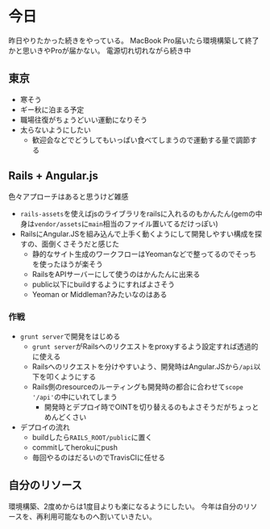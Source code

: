 # 今日
昨日やりたかった続きをやっている。
MacBook Pro届いたら環境構築して終了かと思いきやProが届かない。
電源切れ切れながら続き中

## 東京
- 寒そう
- ギー秋に泊まる予定
- 職場往復がちょうどいい運動になりそう
- 太らないようにしたい
  - 歓迎会などでどうしてもいっぱい食べてしまうので運動する量で調節する

## Rails + Angular.js
色々アプローチはあると思うけど雑感

- `rails-assets`を使えばjsのライブラリをrailsに入れるのもかんたん(gemの中身は`vendor/assets`に`main`相当のファイル置いてるだけっぽい)
- RailsにAngular.JSを組み込んで上手く動くようにして開発しやすい構成を探すの、面倒くさそうだと感じた
  - 静的なサイト生成のワークフローはYeomanなどで整ってるのでそっちを使ったほうが楽そう
  - RailsをAPIサーバーにして使うのはかんたんに出来る
  - public以下にbuildするようにすればよさそう
  - Yeoman or Middleman?みたいなのはある

### 作戦
- `grunt server`で開発をはじめる
  - `grunt server`がRailsへのリクエストをproxyするよう設定すれば透過的に使える
  - Railsへのリクエストを分けやすいよう、開発時はAngular.JSから`/api`以下を叩くようにする
  - Rails側のresourceのルーティングも開発時の都合に合わせて`scope '/api'`の中にいれてしまう
    - 開発時とデプロイ時でOINTを切り替えるのもよさそうだがちょっとめんどくさい
- デプロイの流れ
  - buildしたら`RAILS_ROOT/public`に置く
  - commitしてherokuにpush
  - 毎回やるのはだるいのでTravisCIに任せる

## 自分のリソース
環境構築、2度めからは1度目よりも楽になるようにしたい。
今年は自分のリソースを、再利用可能なものへ割いていきたい。
